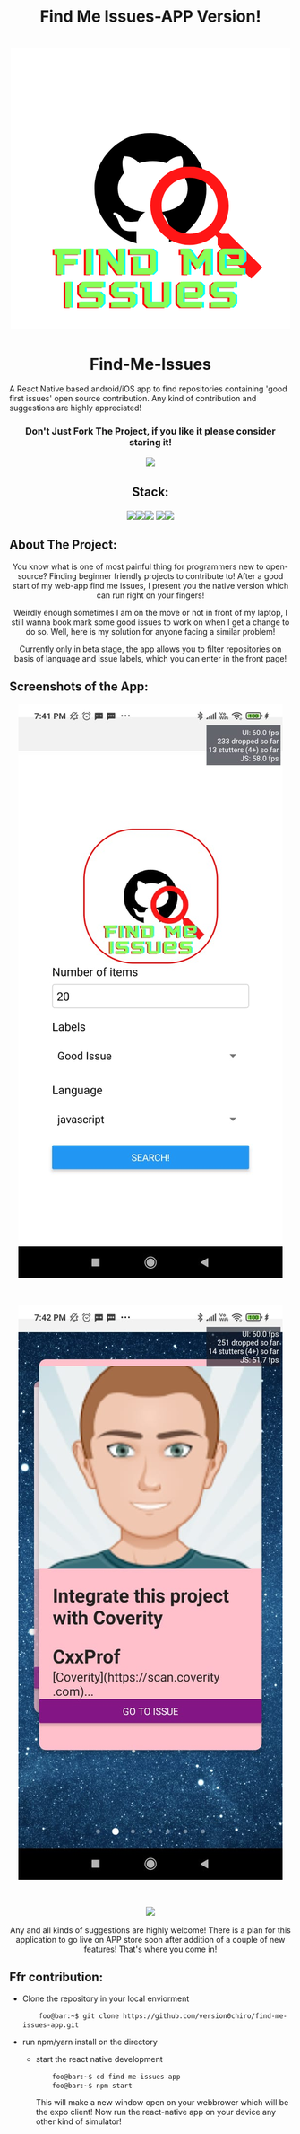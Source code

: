 # <p align="center"> Find Me Issues-APP Version! </p>

# <p align="center"><img src="assets/mainLogo.png"/></p>

# <h1 align="center">Find-Me-Issues </h1>

A React Native based android/iOS app to find repositories containing 'good first issues' open source contribution. Any kind of contribution and suggestions are highly appreciated!

### <p align="center">Don't Just Fork The Project, if you like it please consider staring it!<p align="center"><img src="https://img.icons8.com/bubbles/50/000000/star.png"/>

## <p align="center"> Stack:</p>


<p align="center"><img src="https://img.icons8.com/bubbles/50/000000/react.png"/><img src="https://img.icons8.com/dusk/50/000000/javascript.png"/><img src="https://img.icons8.com/cute-clipart/50/000000/github.png"/> <img src="https://img.icons8.com/bubbles/50/000000/android.png"/><img src="https://img.icons8.com/nolan/50/react-native.png"/></p>

## About The Project:
<p align="center">
You know what is one of most painful thing for programmers new to open-source? Finding beginner friendly projects to contribute to!
After a good start of my web-app find me issues, I present you the native version which can run right on your fingers!
</p>

<p align="center">
Weirdly enough sometimes I am on the move or not in front of my laptop, I still wanna book mark some good issues to work on when I get a change to do so. Well, here is my solution for anyone facing a similar problem!
</p>

<p align="center">
Currently only in beta stage, the app allows you to filter repositories on basis of language and issue labels, which you can enter in the front page!
</p>

## Screenshots of the App:

<p align="center"><img src="readme/SS1.jpeg"/></p>
<br>
<p align="center"><img src="readme/SS2.jpeg"/></p>
<br>
<p align="center"><img src="readme/WalkThrough-GIF.gif"/></p>

<p align="center">
Any and all kinds of suggestions are highly welcome! There is a plan for this application to go live on APP store soon after addition of a couple of new features! That's where you come in!
</p>


## Ffr contribution:


- Clone the repository in your local enviorment
    <br>
    ```console
        foo@bar:~$ git clone https://github.com/version0chiro/find-me-issues-app.git
    ```
- run npm/yarn install on the directory 
  - start the react native development
    <br>
    ```console
        foo@bar:~$ cd find-me-issues-app
        foo@bar:~$ npm start
    ```

    This will make a new window open on your webbrower which will be the expo client! Now run the react-native app on your device any other kind of simulator! 
    

  